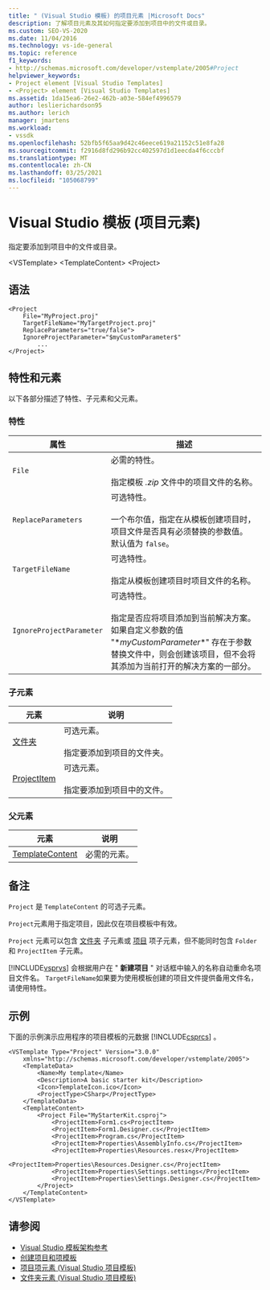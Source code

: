 ```yaml
---
title: " (Visual Studio 模板) 的项目元素 |Microsoft Docs"
description: 了解项目元素及其如何指定要添加到项目中的文件或目录。
ms.custom: SEO-VS-2020
ms.date: 11/04/2016
ms.technology: vs-ide-general
ms.topic: reference
f1_keywords:
- http://schemas.microsoft.com/developer/vstemplate/2005#Project
helpviewer_keywords:
- Project element [Visual Studio Templates]
- <Project> element [Visual Studio Templates]
ms.assetid: 1da15ea6-26e2-462b-a03e-584ef4996579
author: leslierichardson95
ms.author: lerich
manager: jmartens
ms.workload:
- vssdk
ms.openlocfilehash: 52bfb5f65aa9d42c46eece619a21152c51e8fa28
ms.sourcegitcommit: f2916d8fd296b92cc402597d1d1eecda4f6cccbf
ms.translationtype: MT
ms.contentlocale: zh-CN
ms.lasthandoff: 03/25/2021
ms.locfileid: "105068799"
---
```

# <a name="project-element-visual-studio-templates"></a>Visual Studio 模板 (项目元素) 
指定要添加到项目中的文件或目录。

 \<VSTemplate> \<TemplateContent>
 \<Project>

## <a name="syntax"></a>语法

```
<Project
    File="MyProject.proj"
    TargetFileName="MyTargetProject.proj"
    ReplaceParameters="true/false">
    IgnoreProjectParameter="$myCustomParameter$"
        ...
</Project>
```

## <a name="attributes-and-elements"></a>特性和元素
 以下各部分描述了特性、子元素和父元素。

### <a name="attributes"></a>特性

|属性|描述|
|---------------|-----------------|
|`File`|必需的特性。<br /><br /> 指定模板 *.zip* 文件中的项目文件的名称。|
|`ReplaceParameters`|可选特性。<br /><br /> 一个布尔值，指定在从模板创建项目时，项目文件是否具有必须替换的参数值。 默认值为 `false`。|
|`TargetFileName`|可选特性。<br /><br /> 指定从模板创建项目时项目文件的名称。|
|`IgnoreProjectParameter`|可选特性。<br /><br /> 指定是否应将项目添加到当前解决方案。 如果自定义参数的值 "$*myCustomParameter*$" 存在于参数替换文件中，则会创建该项目，但不会将其添加为当前打开的解决方案的一部分。|

### <a name="child-elements"></a>子元素

|元素|说明|
|-------------|-----------------|
|[文件夹](../extensibility/folder-element-visual-studio-project-templates.md)|可选元素。<br /><br /> 指定要添加到项目的文件夹。|
|[ProjectItem](../extensibility/projectitem-element-visual-studio-project-templates.md)|可选元素。<br /><br /> 指定要添加到项目中的文件。|

### <a name="parent-elements"></a>父元素

|元素|说明|
|-------------|-----------------|
|[TemplateContent](../extensibility/templatecontent-element-visual-studio-templates.md)|必需的元素。|

## <a name="remarks"></a>备注
 `Project` 是 `TemplateContent` 的可选子元素。

 `Project`元素用于指定项目，因此仅在项目模板中有效。

 `Project` 元素可以包含 [文件夹](../extensibility/folder-element-visual-studio-project-templates.md) 子元素或 [项目](../extensibility/projectitem-element-visual-studio-project-templates.md) 项子元素，但不能同时包含 `Folder` 和 `ProjectItem` 子元素。

 [!INCLUDE[vsprvs](../code-quality/includes/vsprvs_md.md)] 会根据用户在 " **新建项目** " 对话框中输入的名称自动重命名项目文件名。 `TargetFileName`如果要为使用模板创建的项目文件提供备用文件名，请使用特性。

## <a name="example"></a>示例
 下面的示例演示应用程序的项目模板的元数据 [!INCLUDE[csprcs](../data-tools/includes/csprcs_md.md)] 。

```
<VSTemplate Type="Project" Version="3.0.0"
    xmlns="http://schemas.microsoft.com/developer/vstemplate/2005">
    <TemplateData>
        <Name>My template</Name>
        <Description>A basic starter kit</Description>
        <Icon>TemplateIcon.ico</Icon>
        <ProjectType>CSharp</ProjectType>
    </TemplateData>
    <TemplateContent>
        <Project File="MyStarterKit.csproj">
            <ProjectItem>Form1.cs<ProjectItem>
            <ProjectItem>Form1.Designer.cs</ProjectItem>
            <ProjectItem>Program.cs</ProjectItem>
            <ProjectItem>Properties\AssemblyInfo.cs</ProjectItem>
            <ProjectItem>Properties\Resources.resx</ProjectItem>
            <ProjectItem>Properties\Resources.Designer.cs</ProjectItem>
            <ProjectItem>Properties\Settings.settings</ProjectItem>
            <ProjectItem>Properties\Settings.Designer.cs</ProjectItem>
        </Project>
    </TemplateContent>
</VSTemplate>
```

## <a name="see-also"></a>请参阅
- [Visual Studio 模板架构参考](../extensibility/visual-studio-template-schema-reference.md)
- [创建项目和项模板](../ide/creating-project-and-item-templates.md)
- [项目项元素 (Visual Studio 项目模板) ](../extensibility/projectitem-element-visual-studio-project-templates.md)
- [文件夹元素 (Visual Studio 项目模板) ](../extensibility/folder-element-visual-studio-project-templates.md)
